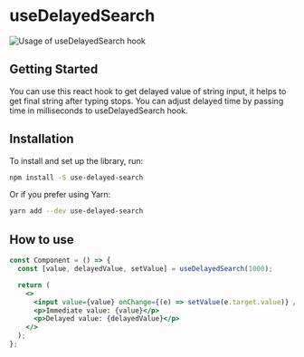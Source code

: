 # useDelayedSearch

![Usage of useDelayedSearch hook](https://media.giphy.com/media/vmuZXtyhqVXNwvXbA1/giphy.gif)

## Getting Started

You can use this react hook to get delayed value of string input, it helps to get final string after typing stops. You can adjust delayed time by passing time in milliseconds to useDelayedSearch hook.

## Installation

To install and set up the library, run:

```sh
npm install -S use-delayed-search
```

Or if you prefer using Yarn:

```sh
yarn add --dev use-delayed-search
```

## How to use

```jsx
const Component = () => {
  const [value, delayedValue, setValue] = useDelayedSearch(1000);

  return (
    <>
      <input value={value} onChange={(e) => setValue(e.target.value)} />
      <p>Immediate value: {value}</p>
      <p>Delayed value: {delayedValue}</p>
    </>
  );
};
```
